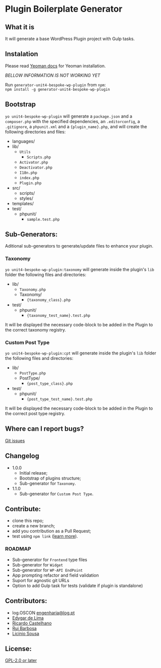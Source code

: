 # Plugin Boilerplate Generator #

## What it is ##

It will generate a base WordPress Plugin project with Gulp tasks.

## Instalation ##

Please read [Yeoman docs](http://yeoman.io) for Yeoman installation.  

*BELLOW INFORMATION IS NOT WORKING YET* 

Run `generator-unit4-bespoke-wp-plugin` from `npm`:  
`npm install -g generator-unit4-bespoke-wp-plugin`

## Bootstrap ##
`yo unit4-bespoke-wp-plugin` will generate a `package.json` and a `composer.php` with the specified dependencies, an `.editorconfig`, a `.gitignore`, a `phpunit.xml` and a `{plugin_name}.php`, and will create the following directories and files:

* languages/
* lib/
    * `Utils`
        * `Scripts.php`
	* `Activator.php`
	* `Deactivator.php`
	* `I18n.php`
	* `index.php`
	* `Plugin.php`
* src/
	* scripts/
	* styles/
* templates/
* test/
	* phpunit/
		* `sample.test.php`


## Sub-Generators:
Aditional sub-generators to generate/update files to enhance your plugin.
### Taxonomy
`yo unit4-bespoke-wp-plugin:taxonomy` will generate inside the plugin's `lib` folder the following files and directories:

* lib/
    * `Taxonomy.php`
    * Taxonomy/
        * `{taxonomy_class}.php`
* test/
    * phpunit/
        * `{taxonomy_test_name}.test.php`

It will be displayed the necessary code-block to be added in the Plugin to the correct taxonomy registry.

### Custom Post Type
`yo unit4-bespoke-wp-plugin:cpt` will generate inside the plugin's `lib` folder the following files and directories:

* lib/
    * `PostType.php`
    * PostType/
        * `{post_type_class}.php`
* test/
    * phpunit/
        * `{post_type_test_name}.test.php`

It will be displayed the necessary code-block to be added in the Plugin to the correct post type registry.

## Where can I report bugs? ##
[Git issues](https://github.com/liciniofs/generator-unit4-bespoke-wp-plugin/issues)

## Changelog ##
* 1.0.0
	* Initial release;
    * Bootstrap of plugins structure;
	* Sub-generator for `Taxonomy`.
* 1.1.0
	* Sub-generator for `Custom Post Type`.

## Contribute: ##

* clone this repo;
* create a new branch;
* add you contribution as a Pull Request;
* test using `npm link` ([learn more](http://yeoman.io/authoring/)).

### ROADMAP ###
* Sub-generator for `Frontend` type files
* Sub-generator for `Widget`
* Sub-generator for `WP-API EndPoint`
* App prompting refactor and field validation
* Suport for agnostic git URLs
* Option to add Gulp task for tests (validate if plugin is standalone)

## Contributors: ##
* log.OSCON <engenharia@log.pt>
* [Edygar de Lima](https://github.com/edygar)
* [Ricardo Castelhano](https://github.com/RicCastelhano)
* [Rui Barbosa](https://github.com/narayon)
* [Licínio Sousa](https://github.com/liciniofs)

## License: ##
[GPL-2.0 or later](http://www.gnu.org/licenses/gpl-2.0.html)

